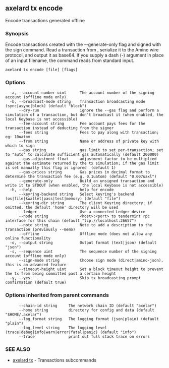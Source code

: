## axelard tx encode

Encode transactions generated offline

### Synopsis

Encode transactions created with the --generate-only flag and signed with the sign command.
Read a transaction from <file>, serialize it to the Amino wire protocol, and output it as base64.
If you supply a dash (-) argument in place of an input filename, the command reads from standard input.

```
axelard tx encode [file] [flags]
```

### Options

```
  -a, --account-number uint      The account number of the signing account (offline mode only)
  -b, --broadcast-mode string    Transaction broadcasting mode (sync|async|block) (default "block")
      --dry-run                  ignore the --gas flag and perform a simulation of a transaction, but don't broadcast it (when enabled, the local Keybase is not accessible)
      --fee-account string       Fee account pays fees for the transaction instead of deducting from the signer
      --fees string              Fees to pay along with transaction; eg: 10uatom
      --from string              Name or address of private key with which to sign
      --gas string               gas limit to set per-transaction; set to "auto" to calculate sufficient gas automatically (default 200000)
      --gas-adjustment float     adjustment factor to be multiplied against the estimate returned by the tx simulation; if the gas limit is set manually this flag is ignored  (default 1)
      --gas-prices string        Gas prices in decimal format to determine the transaction fee (e.g. 0.1uatom) (default "0.007uaxl")
      --generate-only            Build an unsigned transaction and write it to STDOUT (when enabled, the local Keybase is not accessible)
  -h, --help                     help for encode
      --keyring-backend string   Select keyring's backend (os|file|kwallet|pass|test|memory) (default "file")
      --keyring-dir string       The client Keyring directory; if omitted, the default 'home' directory will be used
      --ledger                   Use a connected Ledger device
      --node string              <host>:<port> to tendermint rpc interface for this chain (default "tcp://localhost:26657")
      --note string              Note to add a description to the transaction (previously --memo)
      --offline                  Offline mode (does not allow any online functionality
  -o, --output string            Output format (text|json) (default "json")
  -s, --sequence uint            The sequence number of the signing account (offline mode only)
      --sign-mode string         Choose sign mode (direct|amino-json), this is an advanced feature
      --timeout-height uint      Set a block timeout height to prevent the tx from being committed past a certain height
  -y, --yes                      Skip tx broadcasting prompt confirmation (default true)
```

### Options inherited from parent commands

```
      --chain-id string     The network chain ID (default "axelar")
      --home string         directory for config and data (default "$HOME/.axelar")
      --log_format string   The logging format (json|plain) (default "plain")
      --log_level string    The logging level (trace|debug|info|warn|error|fatal|panic) (default "info")
      --trace               print out full stack trace on errors
```

### SEE ALSO

* [axelard tx](axelard_tx.md)	 - Transactions subcommands

